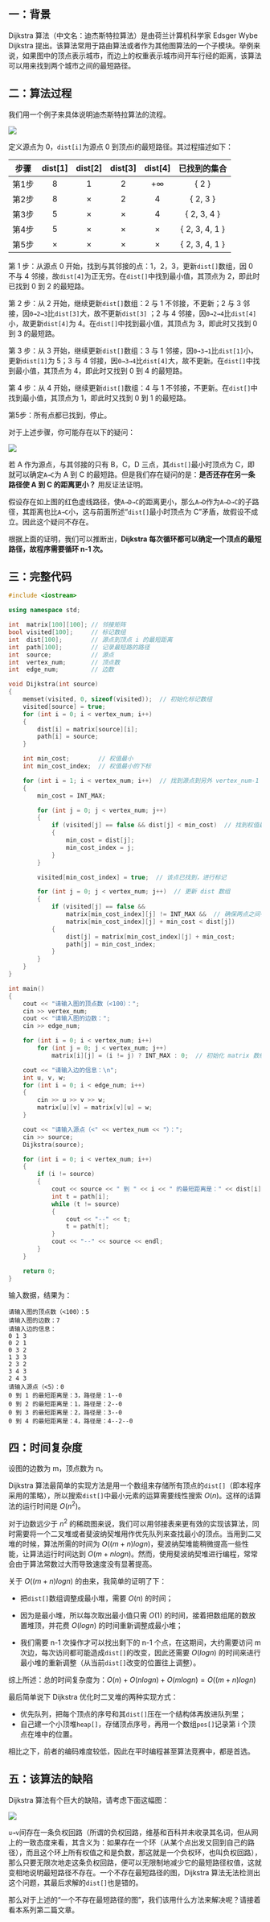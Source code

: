## 一：背景
Dijkstra 算法（中文名：迪杰斯特拉算法）是由荷兰计算机科学家 Edsger Wybe Dijkstra 提出。该算法常用于路由算法或者作为其他图算法的一个子模块。举例来说，如果图中的顶点表示城市，而边上的权重表示城市间开车行经的距离，该算法可以用来找到两个城市之间的最短路径。

## 二：算法过程

我们用一个例子来具体说明迪杰斯特拉算法的流程。

![](https://resource.ethsonliu.com/image/20180330_02.png)

定义源点为 0，`dist[i]`为源点 0 到顶点i的最短路径。其过程描述如下：

|  步骤  | dist[1] | dist[2] | dist[3] | dist[4] |     已找到的集合     |
| :--: | :-----: | :-----: | :-----: | :-----: | :------------: |
| 第1步  |    8    |    1    |    2    |   +∞    |     { 2 }      |
| 第2步  |    8    |    ×    |    2    |    4    |    { 2, 3 }    |
| 第3步  |    5    |    ×    |    ×    |    4    |  { 2, 3, 4 }   |
| 第4步  |    5    |    ×    |    ×    |    ×    | { 2, 3, 4, 1 } |
| 第5步  |    ×    |    ×    |    ×    |    ×    | { 2, 3, 4, 1 } |

第 1 步：从源点 0 开始，找到与其邻接的点：1，2，3，更新`dist[]`数组，因 0 不与 4 邻接，故`dist[4]`为正无穷。在`dist[]`中找到最小值，其顶点为 2，即此时已找到 0 到 2 的最短路。

第 2 步：从 2 开始，继续更新`dist[]`数组：2 与 1 不邻接，不更新；2 与 3 邻接，因`0→2→3`比`dist[3]`大，故不更新`dist[3]` ；2 与 4 邻接，因`0→2→4`比`dist[4]`小，故更新`dist[4]`为 4。在`dist[]`中找到最小值，其顶点为 3，即此时又找到 0 到 3 的最短路。

第 3 步：从 3 开始，继续更新`dist[]`数组：3 与 1 邻接，因`0→3→1`比`dist[1]`小，更新`dist[1]`为 5；3 与 4 邻接，因`0→3→4`比`dist[4]`大，故不更新。在`dist[]`中找到最小值，其顶点为 4，即此时又找到 0 到 4 的最短路。

第 4 步：从 4 开始，继续更新`dist[]`数组：4 与 1 不邻接，不更新。在`dist[]`中找到最小值，其顶点为 1，即此时又找到 0 到 1 的最短路。

第5步：所有点都已找到，停止。

对于上述步骤，你可能存在以下的疑问：

![](https://resource.ethsonliu.com/image/20180330_03.png)

若 A 作为源点，与其邻接的只有 B，C，D 三点，其`dist[]`最小时顶点为 C，即就可以确定`A→C`为 A 到 C 的最短路。但是我们存在疑问的是：**是否还存在另一条路径使 A 到 C 的距离更小？** 用反证法证明。

假设存在如上图的红色虚线路径，使`A→D→C`的距离更小，那么`A→D`作为`A→D→C`的子路径，其距离也比`A→C`小，这与前面所述“`dist[]`最小时顶点为 C”矛盾，故假设不成立。因此这个疑问不存在。

根据上面的证明，我们可以推断出，**Dijkstra 每次循环都可以确定一个顶点的最短路径，故程序需要循环 n-1 次。**

## 三：完整代码

```c++
#include <iostream>

using namespace std;

int  matrix[100][100]; // 邻接矩阵
bool visited[100];     // 标记数组
int  dist[100];        // 源点到顶点 i 的最短距离
int  path[100];        // 记录最短路的路径
int  source;           // 源点
int  vertex_num;       // 顶点数
int  edge_num;         // 边数

void Dijkstra(int source)
{
    memset(visited, 0, sizeof(visited));  // 初始化标记数组
    visited[source] = true;
    for (int i = 0; i < vertex_num; i++)
    {
        dist[i] = matrix[source][i];
        path[i] = source;
    }

    int min_cost;        // 权值最小
    int min_cost_index;  // 权值最小的下标

    for (int i = 1; i < vertex_num; i++)  // 找到源点到另外 vertex_num-1 个点的最短路径
    {
        min_cost = INT_MAX;

        for (int j = 0; j < vertex_num; j++)
        {
            if (visited[j] == false && dist[j] < min_cost)  // 找到权值最小
            {
                min_cost = dist[j];
                min_cost_index = j;
            }
        }

        visited[min_cost_index] = true;  // 该点已找到，进行标记

        for (int j = 0; j < vertex_num; j++)  // 更新 dist 数组
        {
            if (visited[j] == false &&
                matrix[min_cost_index][j] != INT_MAX &&  // 确保两点之间有边
                matrix[min_cost_index][j] + min_cost < dist[j])
            {
                dist[j] = matrix[min_cost_index][j] + min_cost;
                path[j] = min_cost_index;
            }
        }
    }
}

int main()
{
    cout << "请输入图的顶点数（<100）：";
    cin >> vertex_num;
    cout << "请输入图的边数：";
    cin >> edge_num;

    for (int i = 0; i < vertex_num; i++)
        for (int j = 0; j < vertex_num; j++)
            matrix[i][j] = (i != j) ? INT_MAX : 0;  // 初始化 matrix 数组

    cout << "请输入边的信息：\n";
    int u, v, w;
    for (int i = 0; i < edge_num; i++)
    {
        cin >> u >> v >> w;
        matrix[u][v] = matrix[v][u] = w;
    }

    cout << "请输入源点（<" << vertex_num << "）：";
    cin >> source;
    Dijkstra(source);

    for (int i = 0; i < vertex_num; i++)
    {
        if (i != source)
        {
            cout << source << " 到 " << i << " 的最短距离是：" << dist[i] << "，路径是：" << i;
            int t = path[i];
            while (t != source)
            {
                cout << "--" << t;
                t = path[t];
            }
            cout << "--" << source << endl;
        }
    }

    return 0;
}
```

输入数据，结果为：

```plaintext
请输入图的顶点数（<100）：5
请输入图的边数：7
请输入边的信息：
0 1 3
0 2 1
0 3 2
1 3 3
2 3 2
3 4 3
2 4 3
请输入源点（<5）：0
0 到 1 的最短距离是：3，路径是：1--0
0 到 2 的最短距离是：1，路径是：2--0
0 到 3 的最短距离是：2，路径是：3--0
0 到 4 的最短距离是：4，路径是：4--2--0
```

## 四：时间复杂度
设图的边数为 m，顶点数为 n。

Dijkstra 算法最简单的实现方法是用一个数组来存储所有顶点的`dist[]`（即本程序采用的策略），所以搜索`dist[]`中最小元素的运算需要线性搜索 $O(n)$。这样的话算法的运行时间是 $O(n^2)$。

对于边数远少于 $n^2$ 的稀疏图来说，我们可以用邻接表来更有效的实现该算法，同时需要将一个二叉堆或者斐波纳契堆用作优先队列来查找最小的顶点。当用到二叉堆的时候，算法所需的时间为 $O((m+n)logn)$，斐波纳契堆能稍微提高一些性能，让算法运行时间达到 $O(m+nlogn)$。然而，使用斐波纳契堆进行编程，常常会由于算法常数过大而导致速度没有显著提高。

关于 $O((m+n)logn)$ 的由来，我简单的证明了下：

*  把`dist[]`数组调整成最小堆，需要 $O(n)$ 的时间； 

*  因为是最小堆，所以每次取出最小值只需 $O(1)$ 的时间，接着把数组尾的数放置堆顶，并花费 $O(logn)$ 的时间重新调整成最小堆；

*  我们需要 n-1 次操作才可以找出剩下的 n-1 个点，在这期间，大约需要访问 m 次边，每次访问都可能造成`dist[]`的改变，因此还需要 $O(logn)$ 的时间来进行最小堆的重新调整（从当前`dist[]`改变的位置往上调整）。

综上所述：总的时间复杂度为：$O(n)+O(nlogn)+O(mlogn)=O((m+n)logn)$

最后简单说下 Dijkstra 优化时二叉堆的两种实现方式：

* 优先队列，把每个顶点的序号和其`dist[]`压在一个结构体再放进队列里；
* 自己建一个小顶堆`heap[]`，存储顶点序号，再用一个数组`pos[]`记录第 i 个顶点在堆中的位置。

相比之下，前者的编码难度较低，因此在平时编程甚至算法竞赛中，都是首选。

## 五：该算法的缺陷

Dijkstra 算法有个巨大的缺陷，请考虑下面这幅图：

![](https://resource.ethsonliu.com/image/20180330_04.png)

`u→v`间存在一条负权回路（所谓的负权回路，维基和百科并未收录其名词，但从网上的一致态度来看，其含义为：如果存在一个环（从某个点出发又回到自己的路径），而且这个环上所有权值之和是负数，那这就是一个负权环，也叫负权回路），那么只要无限次地走这条负权回路，便可以无限制地减少它的最短路径权值，这就变相地说明最短路径不存在。一个不存在最短路径的图，Dijkstra 算法无法检测出这个问题，其最后求解的`dist[]`也是错的。

那么对于上述的“一个不存在最短路径的图”，我们该用什么方法来解决呢？请接着看本系列第二篇文章。
